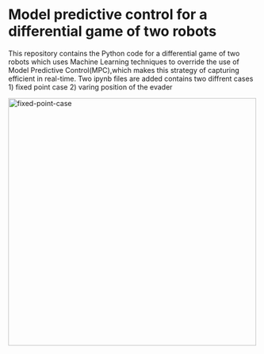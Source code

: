 # Model predictive control for a differential game of two robots
This repository contains the Python code for a differential game of two robots which uses Machine Learning techniques to override the use of Model Predictive Control(MPC),which makes this strategy of capturing efficient in real-time. 
Two ipynb files are added contains two diffrent cases 1) fixed point case 2) varing position of the evader









<img width="500" alt="fixed-point-case" src="https://github.com/ANKITSINGH47/Pursuer_evader_game/assets/47277960/d5add790-08d8-461f-b038-9c92be17b125">


